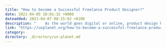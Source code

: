 ```yaml
---
title: "How to become a Successful Freelance Product Designer?"
date: 2021-04-05 10:01:32 +0000
dateadded: 2021-04-07 08:15:02 +0100
description: "    As the world goes digital or online, product design has quickly surpassed other design priorities to be at the very top of the list for…  Continue reading on UX Planet »  "
link: "https://uxplanet.org/how-to-become-a-successful-freelance-product-designer-60f9f00bceec?source=rss----819cc2aaeee0---4"
category:
directory: _directory/ux-planet.md
---
```


